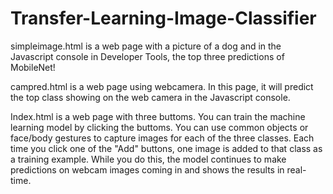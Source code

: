# Transfer-Learning-Image-Classifier

simpleimage.html is a web page with a picture of a dog and in the Javascript console in Developer Tools, the top three predictions of MobileNet!

campred.html is a web page using webcamera. In this page, it will predict the top class showing on the web camera in the Javascript console.

Index.html is a web page with three buttoms. You can train the machine learning model by clicking the buttoms. You can use common objects or face/body gestures to capture images for each of the three classes. Each time you click one of the "Add" buttons, one image is added to that class as a training example. While you do this, the model continues to make predictions on webcam images coming in and shows the results in real-time.
